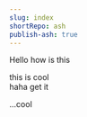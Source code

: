 ```yaml
---  
slug: index  
shortRepo: ash  
publish-ash: true  
---  
```

Hello how is this  
  
this is cool  
haha get it  
  
...cool  
  
 